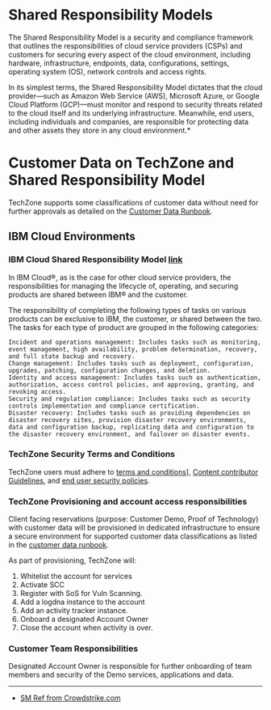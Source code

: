 # Shared Responsibility Models

The Shared Responsibility Model is a security and compliance framework that outlines the responsibilities of cloud service providers (CSPs) and customers for securing every aspect of the cloud environment, including hardware, infrastructure, endpoints, data, configurations, settings, operating system (OS), network controls and access rights.

In its simplest terms, the Shared Responsibility Model dictates that the cloud provider—such as Amazon Web Service (AWS), Microsoft Azure, or Google Cloud Platform (GCP)—must monitor and respond to security threats related to the cloud itself and its underlying infrastructure. Meanwhile, end users, including individuals and companies, are responsible for protecting data and other assets they store in any cloud environment.*

# Customer Data on TechZone and Shared Responsibility Model

TechZone supports some classifications of customer data without need for further approvals as detailed on the [Customer Data Runbook](https://github.com/IBM/itz-support-public/blob/main/IBM-Technology-Zone/IBM-Technology-Zone-Runbooks/Customer-data%20on%20TechZone.md).


## IBM Cloud Environments

### IBM Cloud Shared Responsibility Model [link](https://cloud.ibm.com/docs/overview?topic=overview-shared-responsibilities)

In IBM Cloud®, as is the case for other cloud service providers, the responsibilities for managing the lifecycle of, operating, and securing products are shared between IBM® and the customer.

The responsibility of completing the following types of tasks on various products can be exclusive to IBM, the customer, or shared between the two. The tasks for each type of product are grouped in the following categories:

    Incident and operations management: Includes tasks such as monitoring, event management, high availability, problem determination, recovery, and full state backup and recovery.
    Change management: Includes tasks such as deployment, configuration, upgrades, patching, configuration changes, and deletion.
    Identity and access management: Includes tasks such as authentication, authorization, access control policies, and approving, granting, and revoking access.
    Security and regulation compliance: Includes tasks such as security controls implementation and compliance certification.
    Disaster recovery: Includes tasks such as providing dependencies on disaster recovery sites, provision disaster recovery environments, data and configuration backup, replicating data and configuration to the disaster recovery environment, and failover on disaster events.


### TechZone Security Terms and Conditions

TechZone users must adhere to [terms and conditions](https://techzone.ibm.com/terms)], [Content contributor Guidelines](https://techzone.ibm.com/terms/contributor), and [end user security policies](https://techzone.ibm.com/terms/securitypolicy).


### TechZone Provisioning and account access responsibilities

Client facing reservations (purpose: Customer Demo, Proof of Technology) with customer data will be provisioned in dedicated infrastructure to ensure a secure environment for supported customer data classifications as listed in the [customer data runbook](https://github.com/IBM/itz-support-public/blob/main/IBM-Technology-Zone/IBM-Technology-Zone-Runbooks/Customer-data%20on%20TechZone.md).

As part of provisioning, TechZone will: 

1. Whitelist the account for services
2. Activate SCC
3. Register with SoS for Vuln Scanning.
4. Add a logdna instance to the account
5. Add an activity tracker instance.
6. Onboard a designated Account Owner
7. Close the account when activity is over.

### Customer Team Responsibilities

Designated Account Owner is responsible for further onboarding of team members and security of the Demo services, applications and data.



---

- [SM Ref from Crowdstrike.com](https://www.crowdstrike.com/cybersecurity-101/cloud-security/shared-responsibility-model/)

